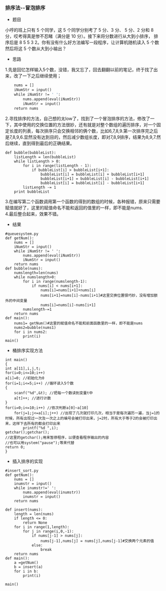 ### 排序法--冒泡排序
- 题目    

小哼的班上只有 5 个同学，这 5 个同学分别考了 5 分、3 分、
5 分、2 分和 8 分，哎考得真是惨不忍睹（满分是 10 分）。接下来将分数进行从大到小排序，
排序后是 8 5 5 3 2。你有没有什么好方法编写一段程序，让计算机随机读入 5 个数然后将这 5 个数从大到小输出？
- 思路

1.先是回忆怎样输入5个数，没错，我又忘了，回去翻翻以前的笔记，终于找了出来，改了一下之后继续使用；
```def getNum():
    nums = []
    iNumStr = input()
    while iNumStr != ' ':
        nums.append(eval(iNumStr))
        iNumStr = input()
    return nums
 ```   
    
2.寻找排序的方法，自己想的太low了，找到了一个冒泡排序的方法，修改了一下，其中使用的交换位置的方法很妙，还有就是对整个数组的遍历排序，对一个固定长度的列表，每次排序只会交换相邻的俩个数，比如6,7,8,9.第一次排序完之后是7,8,9,6.显然没有达到目的，然后减少数组长度，即对7,8,9排序，结果为8,9,7.然后继续，直到得到最后的正确结果。
```
def bubble(bubbleList):
    listLength = len(bubbleList)
    while listLength > 0:
        for i in range(listLength - 1):
            if bubbleList[i] > bubbleList[i+1]:
                bubbleList[i] = bubbleList[i] + bubbleList[i+1]
                bubbleList[i+1] = bubbleList[i] - bubbleList[i+1]
                bubbleList[i] = bubbleList[i] - bubbleList[i+1]
        listLength -= 1
    print bubbleList
```  
3.在编写第二个函数调用第一个函数的得到的数组的时候，各种报错，原来只需要赋值就好了，这里的赋值命名不能和返回的值里的一样，即不能是nums.  
4.最后整合起来，效果不错。
- 结果
```
#queuesystem.py
def getNum():
    nums = []
    iNumStr = input()
    while iNumStr != ' ':
        nums.append(eval(iNumStr))
        iNumStr = input()
    return nums
def bubble(nums):
    numslength=len(nums)
    while numslength>0:
        for i in range(numslength-1):
            if nums[i] < nums[i+1]:
                nums[i]=nums[i+1]+nums[i]
                nums[i+1]=nums[i]-nums[i+1]#这里交换位置很巧妙，没有增加额外的中间变量
                nums[i]=nums[i]-nums[i+1]       
        numslength-=1
    return nums
def main():
    nums1= getNum()#这里的赋值命名不能和前面函数里的一样，即不能是nums
    nums2=bubble(nums1)
    for i in nums2:
        print(i)
main()
```
- 桶排序实现方法
```#include <stdio.h>
int main()
{
int a[11],i,j,t;
for(i=0;i<=10;i++)
a[i]=0; //初始化为0
for(i=1;i<=5;i++) //循环读入5个数
{
	scanf("%d",&t); //把每一个数读到变量t中
	a[t]++; //进行计数
}
for(i=0;i<=10;i++) //依次判断a[0]~a[10]
	for(j=1;j<=a[i];j++) //出现了几次就打印几次，相当于是每次遍历一遍，当j=1的时候，所有出现过一次及一次之上的编号会被打印出来，j=2时，所有大于等于2的会被打印出来，这样下去所有的都会打印出来 
		printf("%d ",i);
getchar();getchar();
//这里的getchar();用来暂停程序，以便查看程序输出的内容
//也可以用system("pause");等来代替
return 0;
}
```
- 插入排序的实现
```
#insert_sort.py
def getNum():
    nums = []
    inumstr = input()
    while inumstr!=' ':
        nums.append(eval(inumstr))
        inumstr = input()
    return nums

def insert(nums):
    length = len(nums)
    if length <= 0:
        return None
    for i in range(1,length):
        for j in range(i,0,-1):
            if nums[j-1] > nums[j]:
                nums[j-1],nums[j] = nums[j],nums[j-1]#交换两个元素的值
            else:
                break
    return nums
def main():
    a =getNum()
    b = insert(a)
    for i in b:
        print(i)

main()
```
